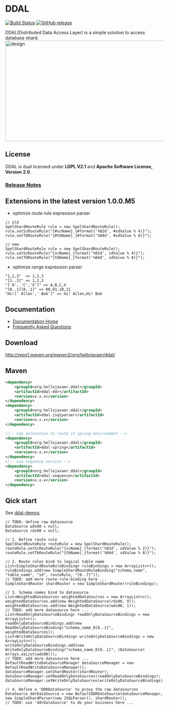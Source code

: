 # DDAL

[![Build Status](https://travis-ci.org/hellojavaer/ddal.svg?branch=master)](https://travis-ci.org/hellojavaer/ddal)
[![GitHub release](https://img.shields.io/github/release/hellojavaer/ddal.svg)](https://github.com/hellojavaer/ddal/releases)

DDAL(Distributed Data Access Layer) is a simple solution to access database shard.
<img src="https://github.com/hellojavaer/ddal/blob/master/docs/img/design.png" width = "640" height = "320" alt="design" align=center />

## License

DDAL is dual licensed under **LGPL V2.1** and **Apache Software License, Version 2.0**.

### [Release Notes](https://github.com/hellojavaer/ddal/releases)

## Extensions in the latest version 1.0.0.M5

- optimize route rule expression parser

```
// old
SpelShardRouteRule rule = new SpelShardRouteRule();
rule.setScRouteRule("{#scName}_{#format('%02d', #sdValue % 4)}");
rule.setTbRouteRule("{#tbName}_{#format('%04d', #sdValue % 8)}");

// new
SpelShardRouteRule rule = new SpelShardRouteRule();
rule.setScRouteRule("{scName}_{format('%02d', sdValue % 4)}");
rule.setTbRouteRule("{tbName}_{format('%04d', sdValue % 8)}");
```

- optimize range expression parser

```
"1,2,3"  => 1,2,3
"[1..3]" => 1,2,3
"['A'..'C','X']" => A,B,C,X
"[0..1][0..1]" => 00,01,10,11
"Hi![' Allen',' Bob']" => Hi! Allen,Hi! Bob
```

## Documentation

- [Documentation Home](https://github.com/hellojavaer/ddal/wiki)
- [Frequently Asked Questions](https://github.com/hellojavaer/ddal/wiki/faq)


## Download

http://repo1.maven.org/maven2/org/hellojavaer/ddal/

## Maven

```xml
<dependency>
    <groupId>org.hellojavaer.ddal</groupId>
    <artifactId>ddal-ddr</artifactId>
    <version>x.x.x</version>
</dependency>
<dependency>
    <groupId>org.hellojavaer.ddal</groupId>
    <artifactId>ddal-jsqlparser</artifactId>
    <version>x.x.x</version>
</dependency>

<!-- use annotation to route in spring environment -->
<dependency>
    <groupId>org.hellojavaer.ddal</groupId>
    <artifactId>ddal-spring</artifactId>
    <version>x.x.x</version>
</dependency>
<!-- use sequence service -->
<dependency>
    <groupId>org.hellojavaer.ddal</groupId>
    <artifactId>ddal-sequence</artifactId>
    <version>x.x.x</version>
</dependency>

```

## Qick start

See [ddal-demos](https://github.com/hellojavaer/ddal-demos/)
```
// TODO: define raw datasource
DataSource wds00 = null;
DataSource rds00 = null;

// 1. Define route rule
SpelShardRouteRule routeRule = new SpelShardRouteRule();
routeRule.setScRouteRule("{scName}_{format('%02d', sdValue % 2)}");
routeRule.setTbRouteRule("{tbName}_{format('%04d', sdValue % 8)}");

// 2. Route rules bind to logical table name
List<SimpleShardRouteRuleBinding> ruleBindings = new ArrayList<>();
ruleBindings.add(new SimpleShardRouteRuleBinding("schema_name", "table_name", "id", routeRule, "[0..7]"));
// TODO: add more route-rule-binding here ...
SimpleShardRouter shardRouter = new SimpleShardRouter(ruleBindings);

// 3. Schema names bind to datasource
List<WeightedDataSource> weightedDataSources = new ArrayList<>();
weightedDataSources.add(new WeightedDataSource(rds00, 9));
weightedDataSources.add(new WeightedDataSource(wds00, 1));
// TODO: add more datasource here ...
List<ReadOnlyDataSourceBinding> readOnlyDataSourceBindings = new ArrayList<>();
readOnlyDataSourceBindings.add(new ReadOnlyDataSourceBinding("schema_name_0[0..1]", weightedDataSources));
List<WriteOnlyDataSourceBinding> writeOnlyDataSourceBindings = new ArrayList<>();
writeOnlyDataSourceBindings.add(new WriteOnlyDataSourceBinding("schema_name_0[0..1]", (DataSource) Arrays.asList(wds00)));
// TODO: add more datasource here ...
DefaultReadWriteDataSourceManager dataSourceManager = new DefaultReadWriteDataSourceManager();
dataSourceManager.setShardRouter(shardRouter);
dataSourceManager.setReadOnlyDataSources(readOnlyDataSourceBindings);
dataSourceManager.setWriteOnlyDataSources(writeOnlyDataSourceBindings);

// 4. Define a 'DDRDataSource' to proxy the raw datasources
DataSource ddrDataSource = new DefaultDDRDataSource(dataSourceManager, new SimpleShardParser(new JSQLParser(), shardRouter));
// TODO: use 'ddrDataSource' to do your business here ...
```
